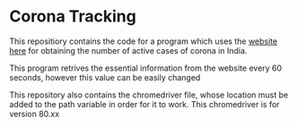 # Corona Tracking

This repositiory contains the code for a program which uses the [website here](https://www.worldometers.info/coronavirus/) for obtaining the number of active cases of corona in India. 

This program retrives the essential information from the website every 60 seconds, however this value can be easily changed

This repository also contains the chromedriver file, whose location must be added to the path variable in order for it to work. This chromedriver is for version 80.xx

